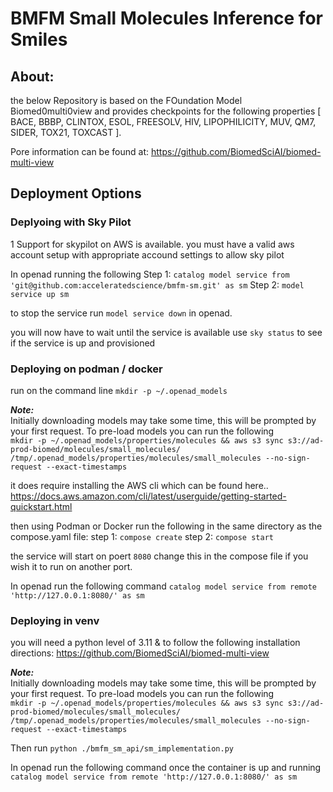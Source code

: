 # BMFM Small Molecules Inference for Smiles

## About:
the below Repository is based on the FOundation Model Biomed0multi0view and provides checkpoints for the following properties [ BACE, BBBP, CLINTOX, ESOL, FREESOLV, HIV, LIPOPHILICITY, MUV, QM7, SIDER, TOX21, TOXCAST ].

Pore information can be found at:
https://github.com/BiomedSciAI/biomed-multi-view


## Deployment Options


### Deplyoing with Sky Pilot
1 Support for skypilot on AWS is available. you must have a valid aws account setup with appropriate accound settings to allow sky pilot

 In openad running the following
Step 1:
`catalog model service from 'git@github.com:acceleratedscience/bmfm-sm.git' as sm`
Step 2: 
`model service up sm`

to stop the service run `model service down` in openad.

you will now have to wait until the service is available use `sky status` to see if the service is up and provisioned


### Deploying on podman / docker 
run on the command line `mkdir -p ~/.openad_models`

***Note:*** <br>
Initially downloading models may take some time, this will be prompted by your first request. To pre-load models you can run the following <br>
`mkdir -p ~/.openad_models/properties/molecules && aws s3 sync s3://ad-prod-biomed/molecules/small_molecules/ /tmp/.openad_models/properties/molecules/small_molecules --no-sign-request --exact-timestamps`

it does require installing the AWS cli which can be found here..
https://docs.aws.amazon.com/cli/latest/userguide/getting-started-quickstart.html

then using Podman or Docker run the following in the same directory as the compose.yaml file:
step 1:
`compose create`
step 2:
`compose start`

the service will start on poert `8080` change this in the compose file if you wish it to run on another port.

In openad run the following command
`catalog model service from remote 'http://127.0.0.1:8080/' as sm`

### Deploying in venv
you will need a python level of 3.11 & to follow the following installation directions:
https://github.com/BiomedSciAI/biomed-multi-view

***Note:*** <br>
Initially downloading models may take some time, this will be prompted by your first request. To pre-load models you can run the following <br>
`mkdir -p ~/.openad_models/properties/molecules && aws s3 sync s3://ad-prod-biomed/molecules/small_molecules/ /tmp/.openad_models/properties/molecules/small_molecules --no-sign-request --exact-timestamps`


Then run `python ./bmfm_sm_api/sm_implementation.py`


In openad run the following command once the container is up and running
`catalog model service from remote 'http://127.0.0.1:8080/' as sm`
